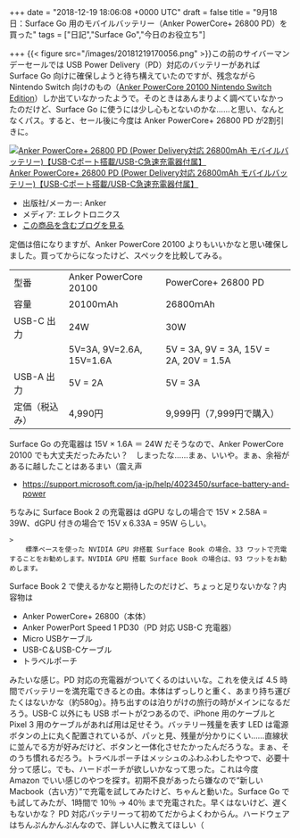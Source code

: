 
+++
date = "2018-12-19 18:06:08 +0000 UTC"
draft = false
title = "9月18日：Surface Go 用のモバイルバッテリー（Anker PowerCore+ 26800 PD）を買った"
tags = ["日記","Surface Go","今日のお役立ち"]

+++
{{< figure src="/images/20181219170056.png"  >}}この前のサイバーマンデーセールでは USB Power Delivery（PD）対応のバッテリーがあれば Surface Go 向けに確保しようと待ち構えていたのですが、残念ながら Nintendo Switch 向けのもの（<a href="http://d.hatena.ne.jp/asin/B07BFBKPLK/bestylesnet-22">Anker PowerCore 20100 Nintendo Switch Edition</a>）しか出ていなかったようで。そのときはあんまりよく調べていなかったのだけど、Surface Go に使うには少し心もとないのかな……と思い、なんとなくパス。すると、セール後に今度は Anker PowerCore+ 26800 PD が2割引きに。<div class="hatena-asin-detail"><a href="http://www.amazon.co.jp/exec/obidos/ASIN/B06Y54R76L/bestylesnet-22/"><img src="https://images-fe.ssl-images-amazon.com/images/I/4188CB9DKkL._SL160_.jpg" class="hatena-asin-detail-image" alt="Anker PowerCore+ 26800 PD (Power Delivery対応 26800mAh モバイルバッテリー)【USB-Cポート搭載/USB-C急速充電器付属】" title="Anker PowerCore+ 26800 PD (Power Delivery対応 26800mAh モバイルバッテリー)【USB-Cポート搭載/USB-C急速充電器付属】"/></a><div class="hatena-asin-detail-info"><a href="http://www.amazon.co.jp/exec/obidos/ASIN/B06Y54R76L/bestylesnet-22/">Anker PowerCore+ 26800 PD (Power Delivery対応 26800mAh モバイルバッテリー)【USB-Cポート搭載/USB-C急速充電器付属】</a><ul><li><span class="hatena-asin-detail-label">出版社/メーカー:</span> Anker</li><li><span class="hatena-asin-detail-label">メディア:</span> エレクトロニクス</li><li><a href="http://d.hatena.ne.jp/asin/B06Y54R76L/bestylesnet-22" target="_blank">この商品を含むブログを見る</a></li></ul></div><div class="hatena-asin-detail-foot"></div></div>定価は倍になりますが、Anker PowerCore 20100 よりもいいかなと思い確保しました。買ってからになったけど、スペックを比較してみる。

<table>
    <tbody><tr>
    <td>型番</td>
    <td>Anker PowerCore 20100</td>
    <td>PowerCore+ 26800 PD</td>
    </tr>
    <tr>
    <td>容量</td>
    <td>20100ｍAh</td>
    <td>26800ｍAh</td>
    </tr>
    <tr>
    <td>USB-C 出力</td>
    <td>24W</td>
    <td>30W </td>
    </tr>
    <tr>
    <td></td>
    <td>5V=3A, 9V=2.6A, 15V=1.6A</td>
    <td>5V = 3A, 9V = 3A, 15V = 2A, 20V = 1.5A</td>
    </tr>
    <tr>
    <td>USB-A 出力</td>
    <td>5V = 2A</td>
    <td>5V = 3A</td>
    </tr>
    <tr>
    <td>定価（税込み）</td>
    <td>4,990円</td>
    <td>9,999円（7,999円で購入）</td>
    </tr>
</tbody></table>Surface Go の充電器は 15V × 1.6A ＝ 24W だそうなので、Anker PowerCore 20100 でも大丈夫だったみたい？　しまったな……まぁ、いいや。まぁ、余裕があるに越したことはあるまい（震え声

<ul>
<li><a href="https://support.microsoft.com/ja-jp/help/4023450/surface-battery-and-power">https://support.microsoft.com/ja-jp/help/4023450/surface-battery-and-power</a></li>
</ul>ちなみに Surface Book 2 の充電器は dGPU なしの場合で 15V × 2.58A = 39W、dGPU 付きの場合で 15V x 6.33A = 95W らしい。

    >
        標準ベースを使った NVIDIA GPU 非搭載 Surface Book の場合、33 ワットで充電することをお勧めします。NVIDIA GPU 搭載 Surface Book の場合は、93 ワットをお勧めします。

        
    
Surface Book 2 で使えるかなと期待したのだけど、ちょっと足りないかな？内容物は

<ul>
<li>Anker PowerCore+ 26800（本体）</li>
<li>Anker PowerPort Speed 1 PD30（PD 対応 USB-C 充電器）</li>
<li>Micro USBケーブル</li>
<li>USB-C＆USB-Cケーブル</li>
<li>トラベルポーチ</li>
</ul>みたいな感じ。PD 対応の充電器がついてくるのはいいな。これを使えば 4.5 時間でバッテリーを満充電できるとの由。本体はずっしりと重く、あまり持ち運びたくはないかな（約580g）。持ち出すのは泊りがけの旅行の時がメインになるだろう。USB-C 以外にも USB ポートが2つあるので、iPhone 用のケーブルと Pixel 3 用のケーブルがあれば用は足せそう。バッテリー残量を表す LED は電源ボタンの上に丸く配置されているが、パッと見、残量が分かりにくい……直線状に並んでる方が好みだけど、ボタンと一体化させたかったんだろうな。まぁ、そのうち慣れるだろう。トラベルポーチはメッシュのふわふわしたやつで、必要十分って感じ。でも、ハードポーチが欲しいかなって思った。これは今度 Amazon でいい感じのやつを探す。初期不良があったら嫌なので“新しい Macbook（古い方）”で充電を試してみたけど、ちゃんと動いた。Surface Go でも試してみたが、1時間で 10％ → 40％ まで充電された。早くはないけど、遅くもないかな？ PD 対応バッテリーって初めてだからよくわからん。ハードウェアはちんぷんかんぷんなので、詳しい人に教えてほしい（


